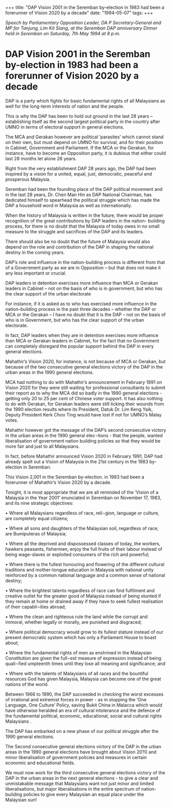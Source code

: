 +++ 
title: "DAP Vision 2001 in the Seremban by-election in 1983 had been a forerunner of Vision 2020 by a decade"
date: "1994-05-07"
tags:
+++

_Speech	by Parliamentary Opposition Leader, DA P Secretary-General and MP for Tanjung, Lim Kit Siang, at the Seremban DAP anniversary Dinner held in Seremban on Saturday, 7th May 1994 at 8 p.m._


# DAP Vision 2001 in the Seremban by-election in 1983 had been a forerunner of Vision 2020 by a decade

DAP is a party which fights for basic fundamental rights of all Malaysians as well for the long-term interests of nation and the people.</u>

This is why the DAP has been to hold out ground in the last 28 years – establishing itself as the second largest political party in the country after UMNO in terms of electoral support in general elections.

The MCA and Gerakan however are political ‘parasites’ which cannot stand on their own, but must depend on UMNO for survival, and for their position in Cabinet, Government and Parliament. If the MCA or the Gerakan, for instance, have to become an Opposition party, it is dubious that either could last 28 months let alone 28 years.

Right from the very establishment DAP 28 years ago, the DAP had been inspired by a vision for a united, equal, just, democratic, peaceful and prosperous Malaysia.

Seremban had been the founding place of the DAP political movement and in the last 28 years, Dr. Chen Man Hin as DAP National Chairman, has dedicated himself to spearhead the political struggle which has made the DAP a household word in Malaysia as well as internationally.

When the history of Malaysia is written in the future, there would be proper recognition of the great contributions by DAP leaders in the nation- building process, for there is no doubt that the Malaysia of today owes in no small measure to the struggle and sacrifices of the DAP and its leaders.

There should also be no doubt that the future of Malaysia would also depend on the role and contribution of the DAP in shaping the national destiny in the coming years.

DAP’s role and influence in the nation-building process is different from that of a Government party as we are in Opposition – but that does not make it any less important or crucial.

DAP leaders in detention exercises more influence than MCA or Gerakan leaders in Cabinet – not on the basis of who is in government, but who has the clear support of the urban electorate

For instance, if it is asked as to who has exercised more influence in the nation-building process in the past three decades – whether the DAP or MCA or the Gerakan – I have no doubt that it is the DAP – not on the basis of who is in Government, but who has the clear support of the urban electorate.

In fact, DAP leaders when they are in detention exercises more influence than MCA or Gerakan leaders in Cabinet, for the fact that no Government can completely disregard the popular support behind the DAP in every general elections.

Mahathir’s Vision 2020, for instance, is not because of MCA or Gerakan, but because of the two consecutive general elections victory of the DAP in the urban areas in the 1990 general elections.

MCA had nothing to do with Mahathir’s announcement in February 1991 on Vision 2020 for they were still waiting for professional consultants to submit their report as to why the MCA did so badly in the 1990 general elections - getting only 20 to 25 per cent of Chinese voter support. It has also nothing to do with Gerakan, for Gerakan leaders were still licking their wounds from the 1990 election results where its President, Datuk Dr. Lim Keng Yaik, Deputy President Kerk Choo Ting would have lost if not for UMNO’s Malay votes.

Mahathir however got the message of the DAP’s second consecutive victory in the urban areas in the 1990 general elec¬tions -	that the people, wanted liberalisation of government nation building policies so that they would be more fair and just to all Malaysians.

In fact, before Mahathir announced Vision 2020 in February 1991, DAP had already spelt out a Vision of Malaysia in the 21st century in the 1983 by-election in Seremban.

This Vision 2,001 in the Seremban by-election. in 1983 had been a forerunner of Mahathir’s Vision 2020 by a decade.

Tonight, it is most appropriate that we are all reminded of the ‘Vision of a Malaysia in the Year 2001’ enunciated in Seremban on November 17, 1983, and its nine strategic objectives:

•	Where all Malaysians regardless of race, reli¬gion, language or culture, are completely equal citizens;

•	Where all sons and daughters of the Malaysian soil, regardless of race, are Bumiputeras of Malaysia;

•	Where all the deprived and dispossessed classes of today, the workers, hawkers peasants, fishermen, enjoy the full fruits of their labour instead of being wage-slaves or exploited consumers of the rich and powerful;

•	Where there is the fullest honouring and flowering of the different cultural traditions and mother-tongue education in Malaysia with national unity reinforced by a common national language and a common sense of national destiny;

•	Where the brightest talents regardless of race can find fulfilment and creative outlet for the greater good of Malaysia instead of being stunted if they remain at home or drained away if they have to seek fullest realisation of their capabil¬ities abroad;

•	Where the clean and righteous rule the land while the corrupt and immoral, whether legally or morally, are punished and disgraced;

•	Where political democracy would grow to its fullest stature instead of our present democratic system which has only a Parliament House to boast about;

•	Where the fundamental rights of men as enshrined in the Malaysian Constitution are given the full¬est measure of expression instead of being quali¬fied umpteenth times until they lose all meaning and significance; and

•	Where with the talents of Malaysians of all races and the bountiful resources God has given Malaysia, Malaysia can become one of the great nations of the world.

Between 1966 to 1990, the DAP succeeded in checking the worst excesses of irrational and extremist forces in power - as in stopping the ‘One Language, One Culture’ Policy, saving Bukit China in Malacca which would have otherwise heralded an era of cultural intolerance and the defence of the fundamental political, economic, educational, social and cultural rights Malaysians .

The DAP has embarked on a new phase of our political struggle after the 1990 general elections.

The Second consecutive general elections victory of the DAP in the urban areas in the 1990 general elections have brought about Vision 20?0 and minor liberalisation of government policies and measures in certain economic and educational fields.

We must now work for the third consecutive general elections victory of the DAP in the urban areas in the next general elections - to give a clear and unmistakable message that Malaysians want not just minor and limited liberalisations, but major liberalisations in the entire spectrum of nation-building policies to give every Malaysian an equal place under the Malaysian sun!
 
